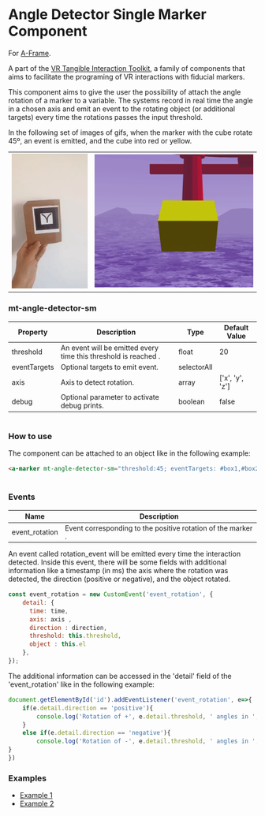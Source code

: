 # Angle Detector Single Marker Component
For [A-Frame](https://aframe.io).

A part of the [VR Tangible Interaction Toolkit](../), a family of components that aims to facilitate the programing of VR interactions with fiducial markers.

This component aims to give the user the possibility of attach the angle rotation of a marker to a variable. The systems record in real time the angle in a chosen axis and emit an event to the rotating object (or additional targets) every time the rotations passes the input threshold.

In the following set of images of gifs, when the marker with the cube rotate 45º, an event is emitted, and the cube into red or yellow.

|||
|------------|-------------|
| ![](images/rotate.gif) | ![](images/rotate_vr.gif)  | 



### mt-angle-detector-sm
| Property | Description | Type | Default Value |
| -------- | ----------------- | ---- |------------- |
| threshold | An event will be emitted every time this threshold is reached . | float | 20    |
| eventTargets | Optional targets to emit event. | selectorAll |  |
| axis | Axis to detect rotation. | array | ['x', 'y', 'z'] |
| debug | Optional parameter to activate debug prints. | boolean  |false |

#
### How to use
The component can be attached to an object like in the following example:
```html
<a-marker mt-angle-detector-sm="threshold:45; eventTargets: #box1,#box2; axis:y; debug: True" ></a-marker>
```

#
### Events

| Name | Description |
| -------- | ----------------- |
| event_rotation | Event corresponding to the positive rotation of the marker . |

An event called rotation_event will be emitted every time the interaction detected. Inside this event, there will be some fields with additional information like a timestamp (in ms) the axis where the rotation was detected, the direction (positive or negative), and the object rotated.
```js
const event_rotation = new CustomEvent('event_rotation', {
    detail: {
      time: time,
      axis: axis ,
      direction : direction,
      threshold: this.threshold,
      object : this.el
    },
});
```

The additional information can be accessed in the 'detail' field of the 'event_rotation' like in the following example:
```js
document.getElementById('id').addEventListener('event_rotation', e=>{
    if(e.detail.direction == 'positive'){
        console.log('Rotation of +', e.detail.threshold, ' angles in ', e.detail.axis, ' axis.')
    }   
    else if(e.detail.direction == 'negative'){
        console.log('Rotation of -', e.detail.threshold, ' angles in ', e.detail.axis, ' axis.')    
}
})
```



### Examples

* [Example 1](examples/example1.html)
* [Example 2](examples/example2.html)